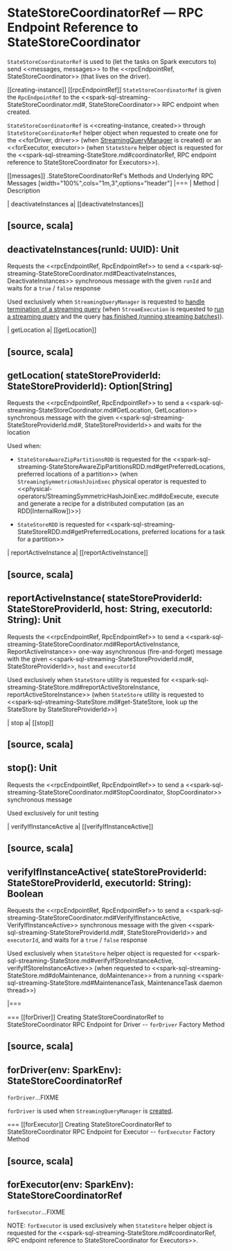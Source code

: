 # StateStoreCoordinatorRef &mdash; RPC Endpoint Reference to StateStoreCoordinator

`StateStoreCoordinatorRef` is used to (let the tasks on Spark executors to) send <<messages, messages>> to the <<rpcEndpointRef, StateStoreCoordinator>> (that lives on the driver).

[[creating-instance]]
[[rpcEndpointRef]]
`StateStoreCoordinatorRef` is given the `RpcEndpointRef` to the <<spark-sql-streaming-StateStoreCoordinator.md#, StateStoreCoordinator>> RPC endpoint when created.

`StateStoreCoordinatorRef` is <<creating-instance, created>> through `StateStoreCoordinatorRef` helper object when requested to create one for the <<forDriver, driver>> (when [StreamingQueryManager](StreamingQueryManager.md#stateStoreCoordinator) is created) or an <<forExecutor, executor>> (when `StateStore` helper object is requested for the <<spark-sql-streaming-StateStore.md#coordinatorRef, RPC endpoint reference to StateStoreCoordinator for Executors>>).

[[messages]]
.StateStoreCoordinatorRef's Methods and Underlying RPC Messages
[width="100%",cols="1m,3",options="header"]
|===
| Method
| Description

| deactivateInstances
a| [[deactivateInstances]]

[source, scala]
----
deactivateInstances(runId: UUID): Unit
----

Requests the <<rpcEndpointRef, RpcEndpointRef>> to send a <<spark-sql-streaming-StateStoreCoordinator.md#DeactivateInstances, DeactivateInstances>> synchronous message with the given `runId` and waits for a `true` / `false` response

Used exclusively when `StreamingQueryManager` is requested to [handle termination of a streaming query](StreamingQueryManager.md#notifyQueryTermination) (when `StreamExecution` is requested to [run a streaming query](StreamExecution.md#runStream) and the query [has finished (running streaming batches)](StreamExecution.md#runStream-finally)).

| getLocation
a| [[getLocation]]

[source, scala]
----
getLocation(
  stateStoreProviderId: StateStoreProviderId): Option[String]
----

Requests the <<rpcEndpointRef, RpcEndpointRef>> to send a <<spark-sql-streaming-StateStoreCoordinator.md#GetLocation, GetLocation>> synchronous message with the given <<spark-sql-streaming-StateStoreProviderId.md#, StateStoreProviderId>> and waits for the location

Used when:

* `StateStoreAwareZipPartitionsRDD` is requested for the <<spark-sql-streaming-StateStoreAwareZipPartitionsRDD.md#getPreferredLocations, preferred locations of a partition>> (when `StreamingSymmetricHashJoinExec` physical operator is requested to <<physical-operators/StreamingSymmetricHashJoinExec.md#doExecute, execute and generate a recipe for a distributed computation (as an RDD[InternalRow])>>)

* `StateStoreRDD` is requested for <<spark-sql-streaming-StateStoreRDD.md#getPreferredLocations, preferred locations for a task for a partition>>

| reportActiveInstance
a| [[reportActiveInstance]]

[source, scala]
----
reportActiveInstance(
  stateStoreProviderId: StateStoreProviderId,
  host: String,
  executorId: String): Unit
----

Requests the <<rpcEndpointRef, RpcEndpointRef>> to send a <<spark-sql-streaming-StateStoreCoordinator.md#ReportActiveInstance, ReportActiveInstance>> one-way asynchronous (fire-and-forget) message with the given <<spark-sql-streaming-StateStoreProviderId.md#, StateStoreProviderId>>, `host` and `executorId`

Used exclusively when `StateStore` utility is requested for <<spark-sql-streaming-StateStore.md#reportActiveStoreInstance, reportActiveStoreInstance>> (when `StateStore` utility is requested to <<spark-sql-streaming-StateStore.md#get-StateStore, look up the StateStore by StateStoreProviderId>>)

| stop
a| [[stop]]

[source, scala]
----
stop(): Unit
----

Requests the <<rpcEndpointRef, RpcEndpointRef>> to send a <<spark-sql-streaming-StateStoreCoordinator.md#StopCoordinator, StopCoordinator>> synchronous message

Used exclusively for unit testing

| verifyIfInstanceActive
a| [[verifyIfInstanceActive]]

[source, scala]
----
verifyIfInstanceActive(
  stateStoreProviderId: StateStoreProviderId,
  executorId: String): Boolean
----

Requests the <<rpcEndpointRef, RpcEndpointRef>> to send a <<spark-sql-streaming-StateStoreCoordinator.md#VerifyIfInstanceActive, VerifyIfInstanceActive>> synchronous message with the given <<spark-sql-streaming-StateStoreProviderId.md#, StateStoreProviderId>> and `executorId`, and waits for a `true` / `false` response

Used exclusively when `StateStore` helper object is requested for <<spark-sql-streaming-StateStore.md#verifyIfStoreInstanceActive, verifyIfStoreInstanceActive>> (when requested to <<spark-sql-streaming-StateStore.md#doMaintenance, doMaintenance>> from a running <<spark-sql-streaming-StateStore.md#MaintenanceTask, MaintenanceTask daemon thread>>)

|===

=== [[forDriver]] Creating StateStoreCoordinatorRef to StateStoreCoordinator RPC Endpoint for Driver -- `forDriver` Factory Method

[source, scala]
----
forDriver(env: SparkEnv): StateStoreCoordinatorRef
----

`forDriver`...FIXME

`forDriver` is used when `StreamingQueryManager` is [created](StreamingQueryManager.md#stateStoreCoordinator).

=== [[forExecutor]] Creating StateStoreCoordinatorRef to StateStoreCoordinator RPC Endpoint for Executor -- `forExecutor` Factory Method

[source, scala]
----
forExecutor(env: SparkEnv): StateStoreCoordinatorRef
----

`forExecutor`...FIXME

NOTE: `forExecutor` is used exclusively when `StateStore` helper object is requested for the <<spark-sql-streaming-StateStore.md#coordinatorRef, RPC endpoint reference to StateStoreCoordinator for Executors>>.
